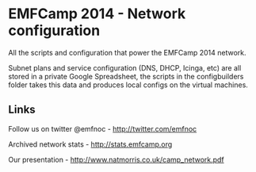 EMFCamp 2014 - Network configuration
====================================

All the scripts and configuration that power the EMFCamp 2014 network.

Subnet plans and service configuration (DNS, DHCP, Icinga, etc) are all stored in a private Google Spreadsheet, the scripts in the configbuilders folder takes this data and produces local configs on the virtual machines.

Links
-----

Follow us on twitter @emfnoc - http://twitter.com/emfnoc

Archived network stats - http://stats.emfcamp.org

Our presentation - http://www.natmorris.co.uk/camp_network.pdf

